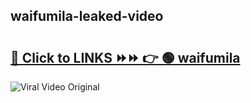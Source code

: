 
 ## waifumila-leaked-video 

# <h2><a href="https://clipsfans.com/waifumila&ref=git">🔗 Click to LINKS ⏩⏩ 👉 🟢 waifumila </a></h2>

<a href="https://clipsfans.com/waifumila&ref=git" rel="nofollow" data-target="animated-image.originalLink"><img src="https://i.ibb.co.com/xMMVF88/686577567.gif" alt="Viral Video Original" style="max-width: 100%; display: inline-block;" data-target="animated-image.originalImage"></a>
